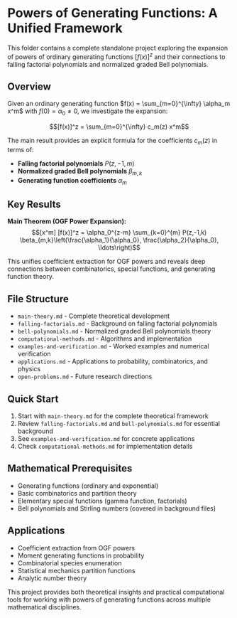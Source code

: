 # Powers of Generating Functions: A Unified Framework

This folder contains a complete standalone project exploring the expansion of powers of ordinary generating functions $[f(x)]^z$ and their connections to falling factorial polynomials and normalized graded Bell polynomials.

## Overview

Given an ordinary generating function $f(x) = \sum_{m=0}^{\infty} \alpha_m x^m$ with $f(0) = \alpha_0 \neq 0$, we investigate the expansion:

$$[f(x)]^z = \sum_{m=0}^{\infty} c_m(z) x^m$$

The main result provides an explicit formula for the coefficients $c_m(z)$ in terms of:
- **Falling factorial polynomials** $P(z,-1,m)$
- **Normalized graded Bell polynomials** $\beta_{m,k}$
- **Generating function coefficients** $\alpha_m$

## Key Results

**Main Theorem (OGF Power Expansion):**
$$[x^m] [f(x)]^z = \alpha_0^{z-m} \sum_{k=0}^{m} P(z,-1,k) \beta_{m,k}\left(\frac{\alpha_1}{\alpha_0}, \frac{\alpha_2}{\alpha_0}, \ldots\right)$$

This unifies coefficient extraction for OGF powers and reveals deep connections between combinatorics, special functions, and generating function theory.

## File Structure

- `main-theory.md` - Complete theoretical development
- `falling-factorials.md` - Background on falling factorial polynomials
- `bell-polynomials.md` - Normalized graded Bell polynomials theory
- `computational-methods.md` - Algorithms and implementation
- `examples-and-verification.md` - Worked examples and numerical verification
- `applications.md` - Applications to probability, combinatorics, and physics
- `open-problems.md` - Future research directions

## Quick Start

1. Start with `main-theory.md` for the complete theoretical framework
2. Review `falling-factorials.md` and `bell-polynomials.md` for essential background
3. See `examples-and-verification.md` for concrete applications
4. Check `computational-methods.md` for implementation details

## Mathematical Prerequisites

- Generating functions (ordinary and exponential)
- Basic combinatorics and partition theory
- Elementary special functions (gamma function, factorials)
- Bell polynomials and Stirling numbers (covered in background files)

## Applications

- Coefficient extraction from OGF powers
- Moment generating functions in probability
- Combinatorial species enumeration
- Statistical mechanics partition functions
- Analytic number theory

This project provides both theoretical insights and practical computational tools for working with powers of generating functions across multiple mathematical disciplines.
